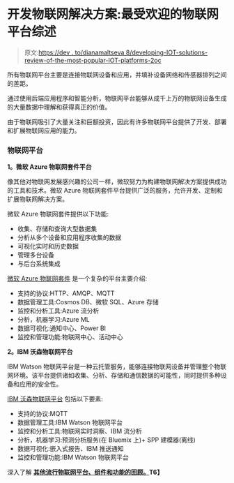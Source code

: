 # 开发物联网解决方案:最受欢迎的物联网平台综述

> 原文:[https://dev . to/dianamaltseva 8/developing-IOT-solutions-review-of-the-most-popular-IOT-platforms-2oc](https://dev.to/dianamaltseva8/developing-iot-solutions-review-of-the-most-popular-iot-platforms-2oc)

所有物联网平台主要是连接物联网设备和应用，并填补设备网络和传感器排列之间的差距。

通过使用后端应用程序和智能分析，物联网平台能够从成千上万的物联网设备生成的大量数据中理解和获得真正的价值。

由于物联网吸引了大量关注和巨额投资，因此有许多物联网平台提供了开发、部署和扩展物联网应用的能力。

### 物联网平台

**1。微软 Azure 物联网套件平台**

像其他对物联网发展感兴趣的公司一样，微软努力为构建物联网解决方案提供成功的工具和技术。微软 Azure 物联网套件平台提供广泛的服务，允许开发、定制和扩展物联网解决方案。

微软 Azure 物联网套件提供以下功能:

*   收集、存储和查询大型数据集
*   分析从多个设备和应用程序收集的数据
*   可视化实时和历史数据
*   管理多台设备
*   与后台系统集成

[微软 Azure 物联网套件](https://azure.microsoft.com/en-us/suites/iot-suite/) 是一个复杂的平台主要介绍:

*   支持的协议:HTTP、AMQP、MQTT
*   数据管理工具:Cosmos DB、微软 SQL、Azure 存储
*   监控和分析工具:Azure 流分析
*   分析，机器学习:Azure ML
*   数据可视化:通知中心、Power BI
*   监控和管理功能:物联网中心、活动中心

**2。IBM 沃森物联网平台**

IBM Watson 物联网平台是一种云托管服务，能够连接物联网设备并管理整个物联网环境。该平台提供诸如收集、分析、存储和通信数据的可能性，同时提供多种设备和应用的安全性。

[IBM 沃森物联网平台](https://www.ibm.com/internet-of-things/platform/watson-iot-platform/) 包括以下要素:

*   支持的协议:MQTT
*   数据管理工具:IBM Watson 物联网平台
*   监控和分析工具:物联网实时洞察、IBM 流分析
*   分析，机器学习:预测分析服务(在 Bluemix 上)+ SPP 建模器(离线)
*   数据可视化:嵌入式报告、IBM 推送通知
*   监控和管理功能:IBM Watson 物联网平台

深入了解 **[其他流行物联网平台、组件和功能的回顾。](https://smartym.pro/blog/iot-application-development-reviewing-the-most-popular-iot-platforms/)T6】**